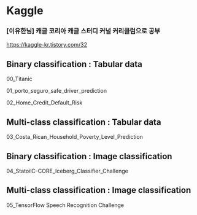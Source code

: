 # Kaggle

### [이유한님] 캐글 코리아 캐글 스터디 커널 커리큘럼으로 공부

https://kaggle-kr.tistory.com/32





## Binary classification : Tabular data

00_Titanic

01_porto_seguro_safe_driver_prediction

02_Home_Credit_Default_Risk



## Multi-class classification : Tabular data

03_Costa_Rican_Household_Poverty_Level_Prediction



## Binary classification : Image classification

04_StatoilC-CORE_Iceberg_Classifier_Challenge



## Multi-class classification : Image classification

05_TensorFlow Speech Recognition Challenge